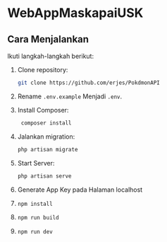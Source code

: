 # WebAppMaskapaiUSK

## Cara Menjalankan

Ikuti langkah-langkah berikut:

1. Clone repository:

    ```bash
    git clone https://github.com/erjes/PokdmonAPI
    ```

2. Rename `.env.example` Menjadi `.env`.

3. Install Composer:
   ```bash
    composer install
    ```

5. Jalankan migration:

    ```bash
    php artisan migrate
    ```

6. Start Server:

    ```bash
    php artisan serve
    ```

7. Generate App Key pada Halaman localhost

8.  ```bash
    npm install
    ```

9. ```bash
   npm run build
    ```
   
10. ```bash
    npm run dev
    ```

